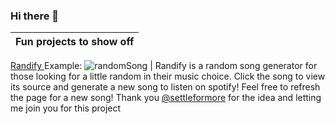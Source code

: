 ### Hi there 👋
Fun projects to show off|
--------|
<a href="https://randify-backend.herokuapp.com/" target="_blank">Randify </a> Example: ![randomSong](https://randify-backend.herokuapp.com/markdown) 
| Randify is a random song generator for those looking for a little random in their music choice. Click the song to view its source and generate a new song to listen on spotify! Feel free to refresh the page for a new song! Thank you [@settleformore](https://github.com/settleformore) for the idea and letting me join you for this project


<!--
**SLO42/SLO42** is a ✨ _special_ ✨ repository because its `README.md` (this file) appears on your GitHub profile.

Here are some ideas to get you started:

- 🔭 I’m currently working on ...
- 🌱 I’m currently learning ...
- 👯 I’m looking to collaborate on ...
- 🤔 I’m looking for help with ...
- 💬 Ask me about ...
- 📫 How to reach me: ...
- 😄 Pronouns: ...
- ⚡ Fun fact: ...
-->
